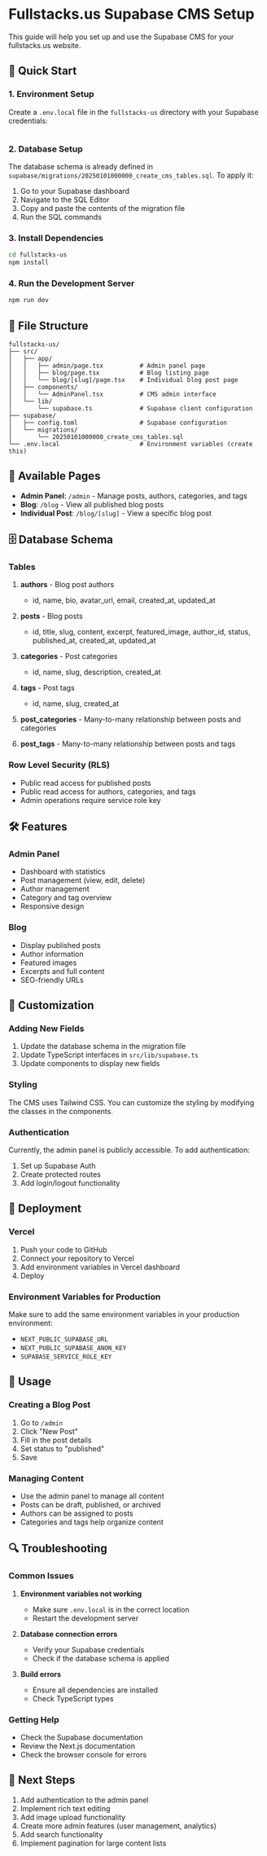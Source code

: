 # Fullstacks.us Supabase CMS Setup

This guide will help you set up and use the Supabase CMS for your fullstacks.us website.

## 🚀 Quick Start

### 1. Environment Setup

Create a `.env.local` file in the `fullstacks-us` directory with your Supabase credentials:

```env

```

### 2. Database Setup

The database schema is already defined in `supabase/migrations/20250101000000_create_cms_tables.sql`. To apply it:

1. Go to your Supabase dashboard
2. Navigate to the SQL Editor
3. Copy and paste the contents of the migration file
4. Run the SQL commands

### 3. Install Dependencies

```bash
cd fullstacks-us
npm install
```

### 4. Run the Development Server

```bash
npm run dev
```

## 📁 File Structure

```
fullstacks-us/
├── src/
│   ├── app/
│   │   ├── admin/page.tsx          # Admin panel page
│   │   ├── blog/page.tsx           # Blog listing page
│   │   └── blog/[slug]/page.tsx    # Individual blog post page
│   ├── components/
│   │   └── AdminPanel.tsx          # CMS admin interface
│   └── lib/
│       └── supabase.ts             # Supabase client configuration
├── supabase/
│   ├── config.toml                 # Supabase configuration
│   └── migrations/
│       └── 20250101000000_create_cms_tables.sql
└── .env.local                      # Environment variables (create this)
```

## 🎯 Available Pages

- **Admin Panel**: `/admin` - Manage posts, authors, categories, and tags
- **Blog**: `/blog` - View all published blog posts
- **Individual Post**: `/blog/[slug]` - View a specific blog post

## 🗄️ Database Schema

### Tables

1. **authors** - Blog post authors
   - id, name, bio, avatar_url, email, created_at, updated_at

2. **posts** - Blog posts
   - id, title, slug, content, excerpt, featured_image, author_id, status, published_at, created_at, updated_at

3. **categories** - Post categories
   - id, name, slug, description, created_at

4. **tags** - Post tags
   - id, name, slug, created_at

5. **post_categories** - Many-to-many relationship between posts and categories

6. **post_tags** - Many-to-many relationship between posts and tags

### Row Level Security (RLS)

- Public read access for published posts
- Public read access for authors, categories, and tags
- Admin operations require service role key

## 🛠️ Features

### Admin Panel
- Dashboard with statistics
- Post management (view, edit, delete)
- Author management
- Category and tag overview
- Responsive design

### Blog
- Display published posts
- Author information
- Featured images
- Excerpts and full content
- SEO-friendly URLs

## 🔧 Customization

### Adding New Fields

1. Update the database schema in the migration file
2. Update TypeScript interfaces in `src/lib/supabase.ts`
3. Update components to display new fields

### Styling

The CMS uses Tailwind CSS. You can customize the styling by modifying the classes in the components.

### Authentication

Currently, the admin panel is publicly accessible. To add authentication:

1. Set up Supabase Auth
2. Create protected routes
3. Add login/logout functionality

## 🚀 Deployment

### Vercel

1. Push your code to GitHub
2. Connect your repository to Vercel
3. Add environment variables in Vercel dashboard
4. Deploy

### Environment Variables for Production

Make sure to add the same environment variables in your production environment:

- `NEXT_PUBLIC_SUPABASE_URL`
- `NEXT_PUBLIC_SUPABASE_ANON_KEY`
- `SUPABASE_SERVICE_ROLE_KEY`

## 📝 Usage

### Creating a Blog Post

1. Go to `/admin`
2. Click "New Post"
3. Fill in the post details
4. Set status to "published"
5. Save

### Managing Content

- Use the admin panel to manage all content
- Posts can be draft, published, or archived
- Authors can be assigned to posts
- Categories and tags help organize content

## 🔍 Troubleshooting

### Common Issues

1. **Environment variables not working**
   - Make sure `.env.local` is in the correct location
   - Restart the development server

2. **Database connection errors**
   - Verify your Supabase credentials
   - Check if the database schema is applied

3. **Build errors**
   - Ensure all dependencies are installed
   - Check TypeScript types

### Getting Help

- Check the Supabase documentation
- Review the Next.js documentation
- Check the browser console for errors

## 🎉 Next Steps

1. Add authentication to the admin panel
2. Implement rich text editing
3. Add image upload functionality
4. Create more admin features (user management, analytics)
5. Add search functionality
6. Implement pagination for large content lists 
